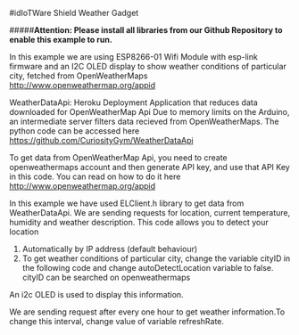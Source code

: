 #idIoTWare Shield Weather Gadget

#####**Attention: Please install all libraries from our Github Repository to enable this example to run.**

In this example we are using ESP8266-01 Wifi Module with esp-link firmware and an I2C OLED display
to show weather conditions of particular city, fetched from OpenWeatherMaps http://www.openweathermap.org/appid

WeatherDataApi: Heroku Deployment Application that reduces data downloaded for OpenWeatherMap Api
Due to memory limits on the Arduino, an intermediate server filters data recieved from OpenWeatherMaps.
The python code can be accessed here https://github.com/CuriosityGym/WeatherDataApi



To get data from OpenWeatherMap Api, you need to create openweathermaps account and then generate API key, and use that API Key in this code.
You can read on how to do it here http://www.openweathermap.org/appid                

In this example we have used ELClient.h library to get data from WeatherDataApi. 
We are sending requests for location, current temperature, humidity and weather description. 
This code allows you to detect your location
1) Automatically by IP address (default behaviour)
2) To get weather conditions of particular city, change the variable cityID in the following code and change autoDetectLocation variable to false. cityID can be searched on openweathermaps

An i2c OLED is used to display this information.

We are sending request after every one hour to get weather information.To change this interval, change value of variable refreshRate. 
